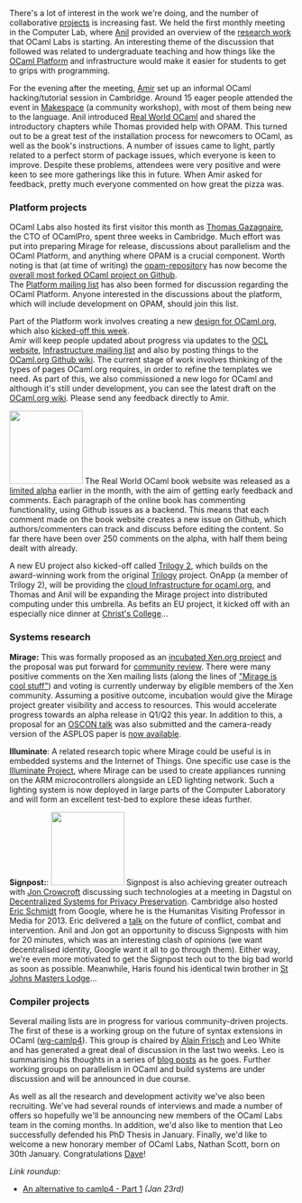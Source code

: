 There's a lot of interest in the work we're doing, and the number of collaborative [projects](../tasks/index.html) is increasing fast. 
We held the first monthly meeting in the Computer Lab, where [Anil](../people/avsm.html) provided
an overview of the [research work](../tasks/index.html) that OCaml Labs is
starting. An interesting theme of the discussion that followed was
related to undergraduate teaching and how things like the [OCaml
Platform](../tasks/platform.html) and infrastructure would make it easier for
students to get to grips with programming.  

For the evening after the meeting, [Amir](../people/achaudhry.html) set up 
an informal OCaml hacking/tutorial session in Cambridge.  Around 15 eager 
people attended the event in [Makespace](http://makespace.org) (a community 
workshop), with most of them being new to the language.  Anil introduced 
[Real World OCaml](../tasks/outreach.html#Book%20review%20site) 
and shared the 
introductory chapters while Thomas provided help with OPAM.  This turned out 
to be a great test of the installation process for newcomers to OCaml, as 
well as the book's instructions. A number of issues came to light, partly 
related to a perfect storm of package issues, which everyone is keen to 
improve.  Despite these problems, attendees were very positive and were keen 
to see more gatherings like this in future.  When Amir asked for feedback, 
pretty much everyone commented on how great the pizza was.

### Platform projects

OCaml Labs also hosted its first visitor this month as [Thomas
Gazagnaire](../people/tg.html), the CTO of OCamlPro, spent three weeks in
Cambridge.  Much effort was put into preparing Mirage for release, discussions
about parallelism and the OCaml Platform, and anything where OPAM is a crucial
component.  Worth noting is that (at time of writing) the 
[opam-repository](https://github.com/OCamlPro/opam-repository) has now 
become the [overall most forked OCaml project on Github](https://github.com/languages/OCaml).  
The [Platform mailing list](http://lists.ocaml.org/pipermail/platform/) 
has also been formed for discussion regarding the OCaml Platform.  Anyone 
interested in the discussions about the platform, which will include 
development on OPAM, should join this list.

Part of the Platform work involves creating a new 
[design for OCaml.org](../tasks/platform.html), which also 
[kicked-off this week](http://lists.ocaml.org/pipermail/infrastructure/2013-February/000194.html).  
Amir will keep people updated about progress via updates to the 
[OCL website](../tasks/outreach.html#OCaml.org%20redesign), 
[Infrastructure mailing list](http://lists.ocaml.org/pipermail/infrastructure/) and also by posting things to the 
[OCaml.org Github wiki](https://github.com/ocaml/ocaml.org/wiki).  The 
current stage of work involves thinking of the types of pages OCaml.org 
requires, in order to refine the templates we need.  As part of this, we 
also commissioned a new logo for OCaml and although it's still under 
development, you can see the latest draft on the 
[OCaml.org wiki](https://github.com/ocaml/ocaml.org/wiki/Draft-OCaml-Logos).
  Please send any feedback directly to Amir.

<a href="../images/t2-kickoff-2.jpg"><img class="right" width="130px" src="../images/t2-kickoff-2-thumb.jpg"></img></a>
The Real World OCaml book website was released as a 
[limited alpha](http://www.realworldocaml.org) earlier in the month, with 
the aim of getting early feedback and comments. Each paragraph of the online 
book has commenting functionality, using Github issues as a backend.  This 
means that each comment made on the book website creates a new issue on 
Github, which authors/commenters can track and discuss before editing the 
content.  So far there have been over 250 comments on the alpha, with half 
them being dealt with already.

A new EU project also kicked-off called [Trilogy 2](../tasks/t2.html), which builds on the 
award-winning work from the original [Trilogy](http://www.trilogy-project.org) project.  OnApp (a member of Trilogy 2), will be providing the [cloud Infrastructure for ocaml.org](http://lists.ocaml.org/pipermail/infrastructure/2013-February/000198.html), and Thomas and Anil will be expanding the Mirage project into distributed computing under this umbrella.  As befits an EU project, it kicked off with an especially nice dinner at [Christ's College](http://www.christs.cam.ac.uk)...

### Systems research

<b>Mirage:</b> This was formally proposed as an 
[incubated Xen.org project](../tasks/mirage.html) and the proposal was put forward for 
[community review](http://wiki.xen.org/wiki/Mirage_Incubation_Project_Proposal). There were many positive 
comments on the Xen mailing lists (along the lines of 
["Mirage is cool stuff"](http://lists.xen.org/archives/html/xen-devel/2013-01/msg01084.html))
and voting is currently underway by eligible members of the Xen community.
Assuming a positive outcome, incubation would give the Mirage project greater
visibility and access to resources.  This would accelerate progress towards an
alpha release in Q1/Q2 this year.  In 
addition to this, a proposal for an 
[OSCON talk](http://www.oscon.com/oscon2013) was also submitted and the camera-ready version of the ASPLOS paper is 
[now available](http://anil.recoil.org/papers/2013-asplos-mirage.pdf).  

<b>Illuminate</b>: A related research topic where Mirage could be useful is in embedded systems 
and the Internet of Things.  One specific use case is the 
[Illuminate Project](../tasks/illuminate.html), where Mirage can be used 
to create appliances running on the ARM microcontrollers alongside an LED 
lighting network.  Such a lighting system is now deployed in large parts of 
the Computer Laboratory and will form an excellent test-bed to explore these 
ideas further.

<b>Signpost:</b>: <a href="../images/t2-kickoff-1.jpg"><img class="right" width="130px" src="../images/t2-kickoff-1-thumb.jpg"></img></a>
Signpost is also achieving greater outreach with 
[Jon Crowcroft](../people/jcrowcroft.html) discussing such technologies at a 
meeting in Dagstul on [Decentralized Systems for Privacy
Preservation](http://www.dagstuhl.de/en/program/calendar/semhp/?semnr=13062).
Cambridge also hosted [Eric Schmidt](http://en.wikipedia.org/wiki/Eric_Schmidt)
from Google, where he is the Humanitas Visiting Professor in Media for 2013.
Eric delivered a [talk](http://www.crassh.cam.ac.uk/events/2332/) on the future
of conflict, combat and intervention.  Anil and Jon got an opportunity to
discuss Signposts with him for 20 minutes, which was an interesting clash of
opinions (we want decentralised identity, Google want it all to go through
them).  Either way, we're even more motivated to get the Signpost tech out to
the big bad world as soon as possible.  Meanwhile, Haris found his identical
twin brother in [St Johns Masters Lodge](http://en.wikipedia.org/wiki/St_John%27s_College,_Cambridge#The_Master.27s_Lodge_and_Garden)...

### Compiler projects

Several mailing lists are in progress for various community-driven projects.
The first of these is a working group on the future of syntax extensions in 
OCaml ([wg-camlp4](http://lists.ocaml.org/pipermail/wg-camlp4)).  This group is 
chaired by [Alain Frisch](http://alain.frisch.fr) and Leo White and has 
generated a great deal of discussion in the last two weeks.  Leo is 
summarising his thoughts in a series of [blog posts](http://www.lpw25.net) 
as he goes.  Further working groups on parallelism in OCaml and build systems are under 
discussion and will be announced in due course.  

As well as all the research and development activity we've also been 
recruiting.  We've had several rounds of interviews and made a number of 
offers so hopefully we'll be announcing new members of the OCaml Labs team 
in the coming months.  In addition, we'd also like to mention that Leo 
successfully defended his PhD Thesis in January.  Finally, we'd like to 
welcome a new honorary member of OCaml Labs, Nathan Scott, born on 30th 
January.  Congratulations [Dave](../people/djs.html)!

<i>Link roundup:</i>

* <a class="icon-rss" href="http://www.lpw25.net/2013/01/23/camlp4-alternative-part-1.html">An alternative to camlp4 - Part 1</a> _(Jan 23rd)_

